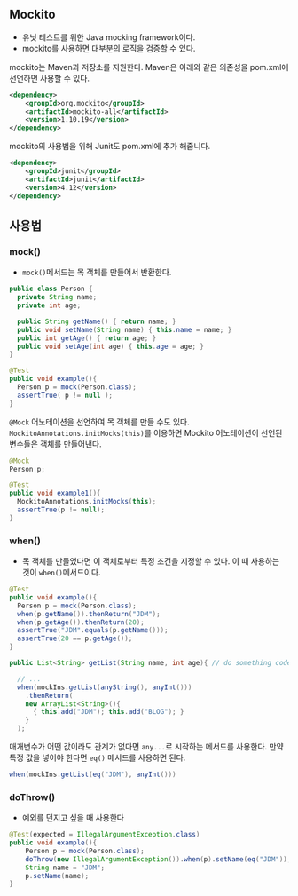 ## Mockito

- 유닛 테스트를 위한 Java mocking framework이다.
- mockito를 사용하면 대부분의 로직을 검증할 수 있다.



mockito는 Maven과 저장소를 지원한다. Maven은 아래와 같은 의존성을 pom.xml에 선언하면 사용할 수 있다.

```xml
<dependency>
    <groupId>org.mockito</groupId>
    <artifactId>mockito-all</artifactId>
    <version>1.10.19</version>
</dependency>
```

mockito의 사용법을 위해 Junit도 pom.xml에 추가 해줍니다.

```xml
<dependency>
    <groupId>junit</groupId>
    <artifactId>junit</artifactId>
    <version>4.12</version>
</dependency>
```



## 사용법

### mock()

- `mock()`메서드는 목 객체를 만들어서 반환한다.

```java
public class Person {
  private String name;
  private int age;

  public String getName() { return name; }
  public void setName(String name) { this.name = name; }
  public int getAge() { return age; }
  public void setAge(int age) { this.age = age; }
}
```

```java
@Test
public void example(){
  Person p = mock(Person.class);
  assertTrue( p != null );
}
```



`@Mock` 어노테이션을 선언하여 목 객체를 만들 수도 있다. `MockitoAnnotations.initMocks(this)`를 이용하면 Mockito 어노테이션이 선언된 변수들은 객체를 만들어낸다.

```java
@Mock
Person p;

@Test
public void example1(){
  MockitoAnnotations.initMocks(this);
  assertTrue(p != null);
}
```



### when()

- 목 객체를 만들었다면 이 객체로부터  특정 조건을 지정할 수 있다. 이 때 사용하는 것이 `when()`메서드이다.

```java
@Test
public void example(){
  Person p = mock(Person.class);
  when(p.getName()).thenReturn("JDM");
  when(p.getAge()).thenReturn(20);
  assertTrue("JDM".equals(p.getName()));
  assertTrue(20 == p.getAge());
}
```

```java
public List<String> getList(String name, int age){ // do something code }

  // ...
  when(mockIns.getList(anyString(), anyInt()))
    .thenReturn(
    new ArrayList<String>(){
      { this.add("JDM"); this.add("BLOG"); }
    }
  );
```

매개변수가 어떤 값이라도 관계가 없다면 `any...`로 시작하는 메서드를 사용한다. 만약 특정 값을 넣어야 한다면 `eq()` 메서드를 사용하면 된다.

```java
when(mockIns.getList(eq("JDM"), anyInt()))
```



### doThrow()

- 예외를 던지고 싶을 때 사용한다

```java
@Test(expected = IllegalArgumentException.class)
public void example(){
    Person p = mock(Person.class);
    doThrow(new IllegalArgumentException()).when(p).setName(eq("JDM"));
    String name = "JDM";
    p.setName(name);
}
```





### 